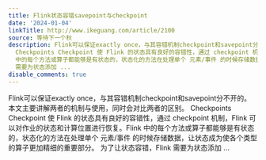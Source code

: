 ```yaml
---
title: Flink状态容错savepoint与checkpoint
date: '2024-01-04'
linkTitle: http://www.ikeguang.com/article/2100
source: 等待下一个秋
description: Flink可以保证exactly once，与其容错机制checkpoint和savepoint分不开的。本文主要讲解两者的机制与使用，同时会对比两者的区别。
  Checkpoints Checkpoint 使 Flink 的状态具有良好的容错性，通过 checkpoint 机制，Flink 可以对作业的状态和计算位置进行恢复。Flink
  中的每个方法或算子都能够是有状态的，状态化的方法在处理单个 元素/事件 的时候存储数据，让状态成为使各个类型的算子更加精细的重要部分。 为了让状态容错，Flink
  需要为状态添加 ...
disable_comments: true
---
```

Flink可以保证exactly once，与其容错机制checkpoint和savepoint分不开的。本文主要讲解两者的机制与使用，同时会对比两者的区别。 Checkpoints Checkpoint 使 Flink 的状态具有良好的容错性，通过 checkpoint 机制，Flink 可以对作业的状态和计算位置进行恢复。Flink 中的每个方法或算子都能够是有状态的，状态化的方法在处理单个 元素/事件 的时候存储数据，让状态成为使各个类型的算子更加精细的重要部分。 为了让状态容错，Flink 需要为状态添加 ...